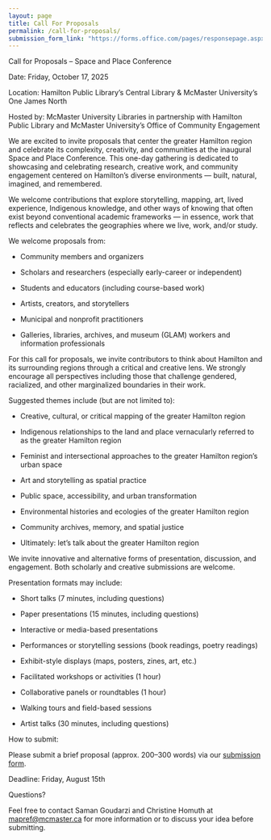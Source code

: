 ```yaml
---
layout: page
title: Call For Proposals
permalink: /call-for-proposals/
submission_form_link: "https://forms.office.com/pages/responsepage.aspx?id=B2M3RCm0rUKMJSjNSW9HcndTJ3da0tFKsa29IOLyRPVUMEkyUzhLTEhPMk85SzZYMFZIOTdZT1RBQSQlQCN0PWcu&route=shorturl"
---
```


Call for Proposals – Space and Place Conference

Date: Friday, October 17, 2025

Location: Hamilton Public Library’s Central Library & McMaster University’s One James North

Hosted by: McMaster University Libraries in partnership with Hamilton Public Library and McMaster University’s Office of Community Engagement

We are excited to invite proposals that center the greater Hamilton region and celebrate its complexity, creativity, and communities at the inaugural Space and Place Conference. This one-day gathering is dedicated to showcasing and celebrating research, creative work, and community engagement centered on Hamilton’s diverse environments — built, natural, imagined, and remembered.

We welcome contributions that explore storytelling, mapping, art, lived experience, Indigenous knowledge, and other ways of knowing that often exist beyond conventional academic frameworks — in essence, work that reflects and celebrates the geographies where we live, work, and/or study.

We welcome proposals from:

- Community members and organizers

- Scholars and researchers (especially early-career or independent)

- Students and educators (including course-based work)

- Artists, creators, and storytellers

- Municipal and nonprofit practitioners

- Galleries, libraries, archives, and museum (GLAM) workers and information professionals

For this call for proposals, we invite contributors to think about Hamilton and its surrounding regions through a critical and creative lens. We strongly encourage all perspectives including those that challenge gendered, racialized, and other marginalized boundaries in their work.

Suggested themes include (but are not limited to):

- Creative, cultural, or critical mapping of the greater Hamilton region

- Indigenous relationships to the land and place vernacularly referred to as the greater Hamilton region

- Feminist and intersectional approaches to the greater Hamilton region’s urban space

- Art and storytelling as spatial practice

- Public space, accessibility, and urban transformation

- Environmental histories and ecologies of the greater Hamilton region

- Community archives, memory, and spatial justice

- Ultimately: let’s talk about the greater Hamilton region

We invite innovative and alternative forms of presentation, discussion, and engagement. Both scholarly and creative submissions are welcome.

Presentation formats may include:

- Short talks (7 minutes, including questions)

- Paper presentations (15 minutes, including questions)

- Interactive or media-based presentations

- Performances or storytelling sessions (book readings, poetry readings)

- Exhibit-style displays (maps, posters, zines, art, etc.)

- Facilitated workshops or activities (1 hour)

- Collaborative panels or roundtables (1 hour)

- Walking tours and field-based sessions

- Artist talks (30 minutes, including questions)

How to submit:

Please submit a brief proposal (approx. 200–300 words) via our [submission form]({{page.submission_form_link}}).

Deadline: Friday, August 15th

Questions?

Feel free to contact Saman Goudarzi and Christine Homuth at mapref@mcmaster.ca for more information or to discuss your idea before submitting.
